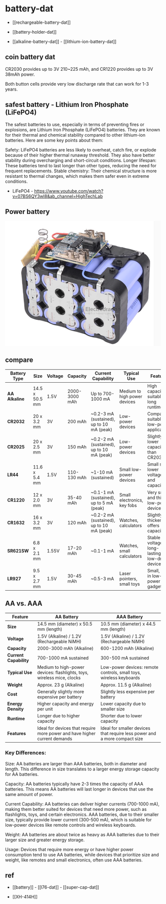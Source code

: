 

# battery-dat 

- [[rechargeable-battery-dat]]

- [[battery-holder-dat]]

- [[alkaline-battery-dat]] - [[lithium-ion-battery-dat]]


## coin battery dat 

CR2030 provides up to 3V 210~225 mAh, and CR1220 provides up to 3V 38mAh power.

Both button cells provide very low discharge rate that can work for 1-3 years.



## safest battery - Lithium Iron Phosphate (LiFePO4)

The safest batteries to use, especially in terms of preventing fires or explosions, are Lithium Iron Phosphate (LiFePO4) batteries. They are known for their thermal and chemical stability compared to other lithium-ion batteries. Here are some key points about them:

Safety: LiFePO4 batteries are less likely to overheat, catch fire, or explode because of their higher thermal runaway threshold. They also have better stability during overcharging and short-circuit conditions.
Longer lifespan: These batteries tend to last longer than other types, reducing the need for frequent replacements.
Stable chemistry: Their chemical structure is more resistant to thermal changes, which makes them safer even in extreme conditions.

- LiFePO4 - https://www.youtube.com/watch?v=07BS6QY3wI8&ab_channel=HighTechLab




## Power battery 

![](2023-11-08-16-40-20.png)





## compare 




| **Battery Type** | **Size**       | **Voltage** | **Capacity**  | **Current Capability**                    | **Typical Use**              | **Features**                                      |
| ---------------- | -------------- | ----------- | ------------- | ----------------------------------------- | ---------------------------- | ------------------------------------------------- |
| **AA Alkaline**  | 14.5 x 50.5 mm | 1.5V        | 2000-3000 mAh | Up to 700-1000 mA                         | Medium to high power devices | High capacity, suitable for long runtime          |
| **CR2032**       | 20 x 3.2 mm    | 3V          | 200 mAh       | ~0.2-3 mA (sustained), up to 10 mA (peak) | Low-power devices            | Compact, suitable for low-power applications      |
| **CR2025**       | 20 x 2.5 mm    | 3V          | 150 mAh       | ~0.2-2 mA (sustained), up to 10 mA (peak) | Low-power devices            | Slightly lower capacity than CR2032               |
| **LR44**         | 11.6 x 5.4 mm  | 1.5V        | 110-130 mAh   | ~1-10 mA (sustained)                      | Small low-power devices      | Small size, lower voltage, and capacity           |
| **CR1220**       | 12 x 2.0 mm    | 3V          | 35-40 mAh     | ~0.1-1 mA (sustained), up to 5 mA (peak)  | Small electronics, key fobs  | Very small and thin for low-power devices         |
| **CR1632**       | 16 x 3.2 mm    | 3V          | 120 mAh       | ~0.2-2 mA (sustained), up to 10 mA (peak) | Watches, calculators         | Slightly thicker, offers more capacity            |
| **SR621SW**      | 6.8 x 2.1 mm   | 1.55V       | 17-20 mAh     | ~0.1-1 mA                                 | Watches, small calculators   | Stable voltage, long-lasting in low-drain devices |
| **LR927**        | 9.5 x 2.7 mm   | 1.5V        | 30-45 mAh     | ~0.5-3 mA                                 | Laser pointers, small toys   | Small, used in low-power gadgets                  |


## AA vs. AAA 


| **Feature**          | **AA Battery**                       | **AAA Battery**                    |
|----------------------|--------------------------------------|------------------------------------|
| **Size**             | 14.5 mm (diameter) x 50.5 mm (length) | 10.5 mm (diameter) x 44.5 mm (length) |
| **Voltage**          | 1.5V (Alkaline) / 1.2V (Rechargeable NiMH) | 1.5V (Alkaline) / 1.2V (Rechargeable NiMH) |
| **Capacity**         | 2000-3000 mAh (Alkaline)             | 600-1200 mAh (Alkaline)            |
| **Current Capability**| 700-1000 mA sustained               | 300-500 mA sustained               |
| **Typical Use**      | Medium to high-power devices: flashlights, toys, wireless mice, clocks | Low-power devices: remote controls, small toys, wireless keyboards |
| **Weight**           | Approx. 23 g (Alkaline)              | Approx. 11.5 g (Alkaline)          |
| **Cost**             | Generally slightly more expensive per battery | Slightly less expensive per battery |
| **Energy Density**   | Higher capacity and energy per unit  | Lower capacity due to smaller size |
| **Runtime**          | Longer due to higher capacity        | Shorter due to lower capacity      |
| **Features**         | Ideal for devices that require more power and have higher current demands | Ideal for smaller devices that require less power and a more compact size |


### Key Differences:

Size: AA batteries are larger than AAA batteries, both in diameter and length. This difference in size translates to a larger energy storage capacity for AA batteries.

Capacity: AA batteries typically have 2-3 times the capacity of AAA batteries. This means AA batteries will last longer in devices that use the same amount of power.

Current Capability: AA batteries can deliver higher currents (700-1000 mA), making them better suited for devices that need more power, such as flashlights, toys, and certain electronics. AAA batteries, due to their smaller size, typically provide lower current (300-500 mA), which is suitable for low-power devices like remote controls and wireless keyboards.

Weight: AA batteries are about twice as heavy as AAA batteries due to their larger size and greater energy storage.

Usage: Devices that require more energy or have higher power consumption tend to use AA batteries, while devices that prioritize size and weight, like remotes and small electronics, often use AAA batteries.


## ref 

- [[battery]] - [[l76-dat]] - [[super-cap-dat]]

- [[XH-414H]]